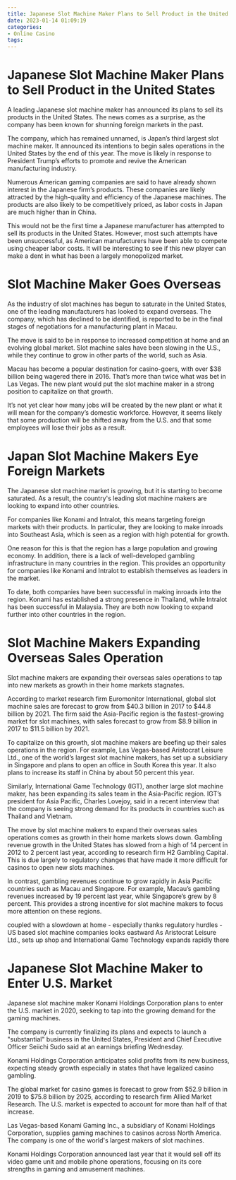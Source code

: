 ```yaml
---
title: Japanese Slot Machine Maker Plans to Sell Product in the United States 
date: 2023-01-14 01:09:19
categories:
- Online Casino
tags:
---
```



#  Japanese Slot Machine Maker Plans to Sell Product in the United States 

A leading Japanese slot machine maker has announced its plans to sell its products in the United States. The news comes as a surprise, as the company has been known for shunning foreign markets in the past.

The company, which has remained unnamed, is Japan’s third largest slot machine maker. It announced its intentions to begin sales operations in the United States by the end of this year. The move is likely in response to President Trump’s efforts to promote and revive the American manufacturing industry.

Numerous American gaming companies are said to have already shown interest in the Japanese firm’s products. These companies are likely attracted by the high-quality and efficiency of the Japanese machines. The products are also likely to be competitively priced, as labor costs in Japan are much higher than in China.

This would not be the first time a Japanese manufacturer has attempted to sell its products in the United States. However, most such attempts have been unsuccessful, as American manufacturers have been able to compete using cheaper labor costs. It will be interesting to see if this new player can make a dent in what has been a largely monopolized market.

#  Slot Machine Maker Goes Overseas 

As the industry of slot machines has begun to saturate in the United States, one of the leading manufacturers has looked to expand overseas. The company, which has declined to be identified, is reported to be in the final stages of negotiations for a manufacturing plant in Macau.

The move is said to be in response to increased competition at home and an evolving global market. Slot machine sales have been slowing in the U.S., while they continue to grow in other parts of the world, such as Asia.

Macau has become a popular destination for casino-goers, with over $38 billion being wagered there in 2016. That’s more than twice what was bet in Las Vegas. The new plant would put the slot machine maker in a strong position to capitalize on that growth.

It’s not yet clear how many jobs will be created by the new plant or what it will mean for the company’s domestic workforce. However, it seems likely that some production will be shifted away from the U.S. and that some employees will lose their jobs as a result.

#  Japan Slot Machine Makers Eye Foreign Markets 

The Japanese slot machine market is growing, but it is starting to become saturated. As a result, the country's leading slot machine makers are looking to expand into other countries.

For companies like Konami and Intralot, this means targeting foreign markets with their products. In particular, they are looking to make inroads into Southeast Asia, which is seen as a region with high potential for growth.

One reason for this is that the region has a large population and growing economy. In addition, there is a lack of well-developed gambling infrastructure in many countries in the region. This provides an opportunity for companies like Konami and Intralot to establish themselves as leaders in the market.

To date, both companies have been successful in making inroads into the region. Konami has established a strong presence in Thailand, while Intralot has been successful in Malaysia. They are both now looking to expand further into other countries in the region.

#  Slot Machine Makers Expanding Overseas Sales Operation 

Slot machine makers are expanding their overseas sales operations to tap into new markets as growth in their home markets stagnates. 

According to market research firm Euromonitor International, global slot machine sales are forecast to grow from $40.3 billion in 2017 to $44.8 billion by 2021. The firm said the Asia-Pacific region is the fastest-growing market for slot machines, with sales forecast to grow from $8.9 billion in 2017 to $11.5 billion by 2021. 

To capitalize on this growth, slot machine makers are beefing up their sales operations in the region. For example, Las Vegas-based Aristocrat Leisure Ltd., one of the world’s largest slot machine makers, has set up a subsidiary in Singapore and plans to open an office in South Korea this year. It also plans to increase its staff in China by about 50 percent this year. 

Similarly, International Game Technology (IGT), another large slot machine maker, has been expanding its sales team in the Asia-Pacific region. IGT’s president for Asia Pacific, Charles Lovejoy, said in a recent interview that the company is seeing strong demand for its products in countries such as Thailand and Vietnam. 

The move by slot machine makers to expand their overseas sales operations comes as growth in their home markets slows down. Gambling revenue growth in the United States has slowed from a high of 14 percent in 2012 to 2 percent last year, according to research firm H2 Gambling Capital. This is due largely to regulatory changes that have made it more difficult for casinos to open new slots machines. 

In contrast, gambling revenues continue to grow rapidly in Asia Pacific countries such as Macau and Singapore. For example, Macau’s gambling revenues increased by 19 percent last year, while Singapore’s grew by 8 percent. This provides a strong incentive for slot machine makers to focus more attention on these regions. 

 coupled with a slowdown at home - especially thanks regulatory hurdles - US based slot machine companies looks eastward As Aristocrat Leisure Ltd., sets up shop and International Game Technology expands rapidly there

#  Japanese Slot Machine Maker to Enter U.S. Market

Japanese slot machine maker Konami Holdings Corporation plans to enter the U.S. market in 2020, seeking to tap into the growing demand for the gaming machines.

The company is currently finalizing its plans and expects to launch a "substantial" business in the United States, President and Chief Executive Officer Seiichi Sudo said at an earnings briefing Wednesday.

Konami Holdings Corporation anticipates solid profits from its new business, expecting steady growth especially in states that have legalized casino gambling. 

The global market for casino games is forecast to grow from $52.9 billion in 2019 to $75.8 billion by 2025, according to research firm Allied Market Research. The U.S. market is expected to account for more than half of that increase. 

Las Vegas-based Konami Gaming Inc., a subsidiary of Konami Holdings Corporation, supplies gaming machines to casinos across North America. The company is one of the world's largest makers of slot machines. 

Konami Holdings Corporation announced last year that it would sell off its video game unit and mobile phone operations, focusing on its core strengths in gaming and amusement machines.